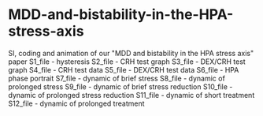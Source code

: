 # MDD-and-bistability-in-the-HPA-stress-axis
SI, coding and animation of our "MDD and bistability in the HPA stress axis" paper
S1_file - hysteresis
S2_file - CRH test graph
S3_file - DEX/CRH test graph
S4_file - CRH test data
S5_file - DEX/CRH test data
S6_file - HPA phase portrait
S7_file - dynamic of brief stress
S8_file - dynamic of prolonged stress
S9_file - dynamic of brief stress reduction
S10_file - dynamic of prolonged stress reduction
S11_file - dynamic of short treatment
S12_file - dynamic of prolonged treatment
